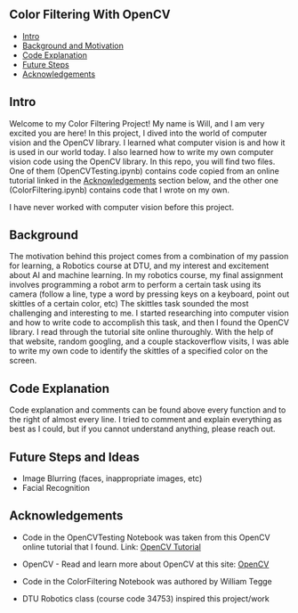 ## Color Filtering With OpenCV
* [Intro](#Intro)
* [Background and Motivation](#Background)
* [Code Explanation](Code-Explanation)
* [Future Steps](#Future-Steps-and-Ideas)
* [Acknowledgements](#Acknowledgements)


## Intro

Welcome to my Color Filtering Project! My name is Will, and I am very excited you are here! In this project, I dived into the world of computer vision and the OpenCV library. I learned what computer vision is and how it is used in our world today. I also learned how to write my own computer vision code using the OpenCV library. In this repo, you will find two files. One of them (OpenCVTesting.ipynb) contains code copied from an online tutorial linked in the [Acknowledgements](#Acknowledgements) section below, and the other one (ColorFiltering.ipynb) contains code that I wrote on my own. 

I have never worked with computer vision before this project.  


## Background

The motivation behind this project comes from a combination of my passion for learning, a Robotics course at DTU, and my interest and excitement about AI and machine learning. In my robotics course, my final assignment involves programming a robot arm to perform a certain task using its camera (follow a line, type a word by pressing keys on a keyboard, point out skittles of a certain color, etc) The skittles task sounded the most challenging and interesting to me. I started researching into computer vision and how to write code to accomplish this task, and then I found the OpenCV library. I read through the tutorial site online thuroughly. With the help of that website, random googling, and a couple stackoverflow visits, I was able to write my own code to identify the skittles of a specified color on the screen.  


## Code Explanation

Code explanation and comments can be found above every function and to the right of almost every line. I tried to comment and explain everything as best as I could, but if you cannot understand anything, please reach out. 


## Future Steps and Ideas

* Image Blurring (faces, inappropriate images, etc)
* Facial Recognition


## Acknowledgements

* Code in the OpenCVTesting Notebook was taken from this OpenCV online tutorial that I found. Link: [OpenCV Tutorial](https://en.wikibooks.org/wiki/Applied_Robotics/Sensors_and_Perception/Open_CV/Basic_OpenCV_Tutorial)

* OpenCV - Read and learn more about OpenCV at this site: [OpenCV](https://opencv.org/about/)

* Code in the ColorFiltering Notebook was authored by William Tegge

* DTU Robotics class (course code 34753) inspired this project/work 



